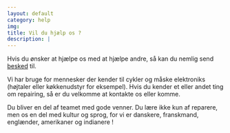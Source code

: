 ```yaml
---
layout: default
category: help
img: 
title: Vil du hjælp os ?
description: |
---
```


Hvis du ønsker at hjælpe os med at hjælpe andre, så kan du nemlig send <a class="page-scroll" href="#contact">besked</a> til.

Vi har bruge for mennesker der kender til cykler og måske elektroniks (højtaler eller køkkenudstyr for eksempel).
Hvis du kender et eller andet ting om repairing, så er du velkomme at kontakte os eller komme.

Du bliver en del af teamet med gode venner. Du lære ikke kun af reparere, men os en del med kultur og sprog, for vi er danskere, franskmand, englænder, amerikaner og indianere !
